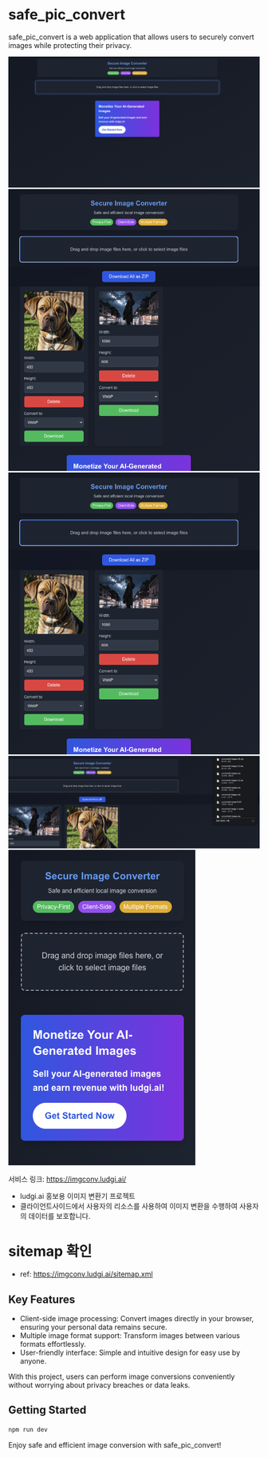 # safe_pic_convert

safe_pic_convert is a web application that allows users to securely convert images while protecting their privacy.

![alt text](image.png)
![alt text](image-3.png)
![alt text](image-2.png)
![alt text](image-4.png)
![alt text](image-1.png)

서비스 링크: https://imgconv.ludgi.ai/

- ludgi.ai 홍보용 이미지 변환기 프로젝트
- 클라이언트사이드에서 사용자의 리소스를 사용하여 이미지 변환을 수행하여 사용자의 데이터를 보호합니다.

# sitemap 확인

- ref: https://imgconv.ludgi.ai/sitemap.xml

## Key Features

- Client-side image processing: Convert images directly in your browser, ensuring your personal data remains secure.
- Multiple image format support: Transform images between various formats effortlessly.
- User-friendly interface: Simple and intuitive design for easy use by anyone.

With this project, users can perform image conversions conveniently without worrying about privacy breaches or data leaks.

## Getting Started

```bash
npm run dev
```

Enjoy safe and efficient image conversion with safe_pic_convert!
